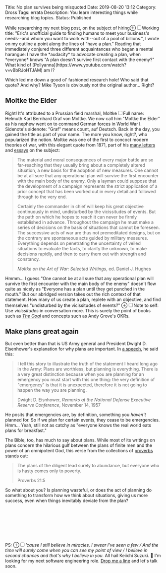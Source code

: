 Title: No plan survives being misquoted
Date: 2019-08-20 13:12
Category: Dross
Tags: errata
Description: You learn interesting things while researching blog topics.
Status: Published

<section markdown="1">
While researching my next blog post, on the subject of hiring<label for="mn-title" class="margin-toggle">&#8853;</label><input type="checkbox" id="mn-title" class="margin-toggle"><span class="marginnote">Working title: "Eric's unofficial guide to finding humans to meet your business's needs--and whom you want to work with--out of a pool of billions."</span>, I wrote on my outline a point along the lines of "have a plan." Reading that immediately conjured three different acquaintances who began a mental harangue: I have the *audacity* to advocate creating a plan, when *everyone* knows "A plan doesn't survive first contact with the enemy?" What kind of [Pollyanna](https://www.youtube.com/watch?v=vBbRJoHTJAM) am I?

Which led me down a good ol' fashioned research hole! Who said that quote? And why? Mike Tyson is obviously not the original author... Right?

## Moltke the Elder
Right! It's attributed to a Prussian field marshal, Moltke<label for="sn-prussia" class="margin-toggle sidenote-number"></label><input type="checkbox" id="sn-prussia" class="margin-toggle"><span class="sidenote">Full name: Helmuth Karl Bernhard Graf von Moltke. We now call him "Moltke the Elder" as his nephew went on to command German forces in World War I. Sidenote's sidenote: "Graf" means count, auf Deutsch. Back in the day, you gained the title as part of your name. The more you know, right?</span>, who popularized the notion. Moltke was one of the first to concoct modern theories of war, with this elegant quote from 1871, part of his [many letters](https://bootcampmilitaryfitnessinstitute.com/military-and-outdoor-fitness-articles/no-plan-survives-contact-with-the-enemy/) and [essays](https://saass.fandom.com/wiki/Moltke_on_the_Art_of_War) on the subject:

<blockquote>
<p>The material and moral consequences of every major battle are so far-reaching that they usually bring about a completely altered situation, a new basis for the adoption of new measures. One cannot be at all sure that any operational plan will survive the first encounter with the main body of the enemy. Only a layman could suppose that the development of a campaign represents the strict application of a prior concept that has been worked out in every detail and followed through to the very end.

<p>Certainly the commander in chief will keep his great objective continuously in mind, undisturbed by the vicissitudes of events. But the path on which he hopes to reach it can never be firmly established in advance. Throughout the campaign he must make a series of decisions on the basis of situations that cannot be foreseen. The successive acts of war are thus not premeditated designs, but on the contrary are spontaneous acts guided by military measures. Everything depends on penetrating the uncertainty of veiled situations to evaluate the facts, to clarify the unknown, to make decisions rapidly, and then to carry them out with strength and constancy.
<footer><em>Moltke on the Art of War: Selected Writings</em>, ed. Daniel J. Hughes</footer>
</blockquote>

Hmmm... I guess "One cannot be at all sure that any operational plan will survive the first encounter with the main body of the enemy" doesn't flow quite as nicely as "Everyone has a plan until they get punched in the mouth." But our abridged version takes out the rich context of that statement. How many of us create a plan, replete with an objective, and find themselves "undisturbed by the vicissitudes of events?" <label for="mn-note" class="margin-toggle">&#8853;</label><input type="checkbox" id="mn-note" class="margin-toggle"><span class="marginnote">Note to self: Use <em>vicissitudes</em> in conversation more.</span> This is surely the point of books such as [*The Goal*](/scrivings/notes-from-the-goal/) and concepts such as Andy Grove's OKRs.

## Make plans great again
But even better than that is US Army general and President Dwight D. Eisenhower's explanation for why plans are important. In [a speech](https://quoteinvestigator.com/2017/11/18/planning/), he said this:

<blockquote>
<p>I tell this story to illustrate the truth of the statement I heard long ago in the Army: Plans are worthless, but planning is everything. There is a very great distinction because when you are planning for an emergency you must start with this one thing: the very definition of "emergency" is that it is unexpected, therefore it is not going to happen the way you are planning.
<footer>Dwight D. Eisnhower, <em>Remarks at the National Defense Executive Reserve Conference</em>, November 14, 1957</footer>
</blockquote>

He posits that emergencies are, by definition, something you *haven't* planned for. So if we plan for certain events, they cease to be emergencies. Hmm... Yeah, still not as catchy as "everyone knows the real world eats plans for breakfast."

The Bible, too, has much to say about plans. While most of its writings on plans concern the hilarious gulf between the plans of finite men and the power of an omnipotent God, this verse from the collections of [proverbs](https://www.esv.org/Proverbs+1/) stands out:
<div class="epigraph"><blockquote><p>The plans of the diligent lead surely to abundance, but everyone who is hasty comes only to poverty.<footer>Proverbs 21:5</footer></blockquote></div>

So what about you? Is planning wasteful, or does the act of planning do something to transform how we think about situations, giving us more success, even when things inevitably deviate from the plan?

<p style="height: 6rem"></p>

PS: <label for="mn-pollyanna" class="margin-toggle">&#8853;</label><input type="checkbox" id="mn-pollyanna" class="margin-toggle"><span class="marginnote"><em>'cause I still believe in miracles, I swear I've seen a few / And the time will surely come when you can see my point of view / I believe in second chances and that's why I believe in you.</em> All hail Keiichi Suzuki. 🙇</span> I'm looking for my next software engineering role. [Drop me a line](/contact/) and let's talk soon. 
</p>
